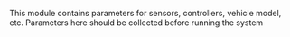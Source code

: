This module contains parameters for sensors, controllers, vehicle model, etc. Parameters here should be collected before running the system
